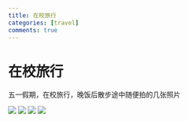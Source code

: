 ```yaml
---
title: 在校旅行
categories: [travel]
comments: true
---
```


# 在校旅行

五一假期，在校旅行，晚饭后散步途中随便拍的几张照片

<!-- ![](D:/Git/QLX/assets/5-1/01.jpg) -->

<img src="{{ '/assets/5-1/01.jpg' | relative_url }}">

<!-- ![](D:/Git/QLX/assets/5-1/02.jpg) -->

<img src="{{ '/assets/5-1/02.jpg' | relative_url }}">


<!-- ![](D:/Git/QLX/assets/5-1/03.jpg) -->

<img src="{{ '/assets/5-1/03.jpg' | relative_url }}">

<!-- ![](D:/Git/QLX/assets/5-1/04.jpg) -->

<img src="{{ '/assets/5-1/04.jpg' | relative_url }}">
